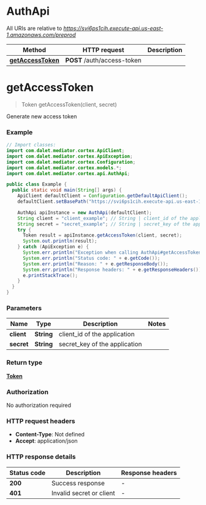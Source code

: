 # AuthApi

All URIs are relative to *https://svi6ps1cih.execute-api.us-east-1.amazonaws.com/preprod*

Method | HTTP request | Description
------------- | ------------- | -------------
[**getAccessToken**](AuthApi.md#getAccessToken) | **POST** /auth/access-token | 


<a name="getAccessToken"></a>
# **getAccessToken**
> Token getAccessToken(client, secret)



Generate new access token

### Example
```java
// Import classes:
import com.dalet.mediator.cortex.ApiClient;
import com.dalet.mediator.cortex.ApiException;
import com.dalet.mediator.cortex.Configuration;
import com.dalet.mediator.cortex.models.*;
import com.dalet.mediator.cortex.api.AuthApi;

public class Example {
  public static void main(String[] args) {
    ApiClient defaultClient = Configuration.getDefaultApiClient();
    defaultClient.setBasePath("https://svi6ps1cih.execute-api.us-east-1.amazonaws.com/preprod");

    AuthApi apiInstance = new AuthApi(defaultClient);
    String client = "client_example"; // String | client_id of the application
    String secret = "secret_example"; // String | secret_key of the application
    try {
      Token result = apiInstance.getAccessToken(client, secret);
      System.out.println(result);
    } catch (ApiException e) {
      System.err.println("Exception when calling AuthApi#getAccessToken");
      System.err.println("Status code: " + e.getCode());
      System.err.println("Reason: " + e.getResponseBody());
      System.err.println("Response headers: " + e.getResponseHeaders());
      e.printStackTrace();
    }
  }
}
```

### Parameters

Name | Type | Description  | Notes
------------- | ------------- | ------------- | -------------
 **client** | **String**| client_id of the application |
 **secret** | **String**| secret_key of the application |

### Return type

[**Token**](Token.md)

### Authorization

No authorization required

### HTTP request headers

 - **Content-Type**: Not defined
 - **Accept**: application/json

### HTTP response details
| Status code | Description | Response headers |
|-------------|-------------|------------------|
**200** | Success response |  -  |
**401** | Invalid secret or client |  -  |

